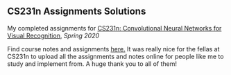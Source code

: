 ## CS231n Assignments Solutions

My completed assignments for [CS231n: Convolutional Neural Networks for Visual Recognition,](cs231n.stanford.edu) *Spring 2020*

Find course notes and assignments [here.](cs231n.stanford.edu) It was really nice for the fellas at CS231n to upload all the assignments and notes online for people like me to study and implement from. A huge thank you to all of them!

